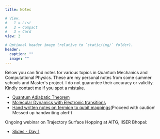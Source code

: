 ```yaml
---
title: Notes

# View.
#   1 = List
#   2 = Compact
#   3 = Card
view: 2

# Optional header image (relative to `static/img/` folder).
header:
  caption: ""
  image: ""
---
```

Below you can find notes for various topics in Quantum Mechanics and Computational Physics. These are my personal notes from some summer schools and Master's project. I do not guarantee their accuracy or validity. Kindly contact me if you spot a mistake.

- [Quantum Adiabatic Theorem](Presentation_Quantum_Adiabatic_theorem.pdf)
- [Molecular Dynamics with Electronic transitions](Presentation_Quantum_Adiabatic_theorem.pdf)
- [Hand written notes on fermion to qubit mappings](fermion_qubit_maps.pdf)(Proceed with caution! Messed up handwriting alert!)

Ongoing webinar on Trajectory Surface Hopping at AITG, IISER Bhopal:
- [Slides - Day 1](Webinar_on_TSH_day1.pdf)
